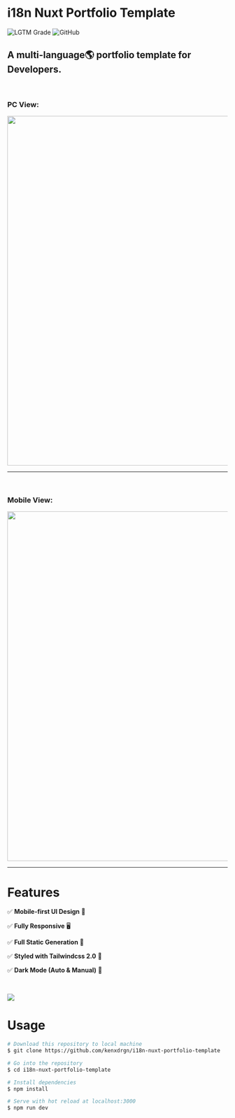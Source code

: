 # i18n Nuxt Portfolio Template

![LGTM Grade](https://img.shields.io/lgtm/grade/javascript/github/kenxdrgn/i18n-nuxt-portfolio-template?logo=lgtm&logoWidth=18) ![GitHub](https://img.shields.io/github/license/kenxdrgn/i18n-nuxt-portfolio-template?color=brightgreen)

## A multi-language🌎 portfolio template for Developers.

<br>

### PC View:

<img src="readme_file/i18n-nuxt.gif" width="800px" />

---

<br>

### Mobile View:

<img src="readme_file/i18n-nuxt_mobile.gif" height="800px" />

---

# Features

✅  **Mobile-first UI Design** 📱

✅  **Fully Responsive** 🖥

✅  **Full Static Generation** 🚀

✅  **Styled with Tailwindcss 2.0** 🎨

✅  **Dark Mode (Auto & Manual)** 🌚

<br>

[![](https://img.shields.io/badge/-Demo%20🚀-informational?style=for-the-badge)](https://i18n-nuxt-portfolio-template.web.app/)



# Usage

```bash
# Download this repository to local machine
$ git clone https://github.com/kenxdrgn/i18n-nuxt-portfolio-template

# Go into the repository
$ cd i18n-nuxt-portfolio-template

# Install dependencies
$ npm install

# Serve with hot reload at localhost:3000
$ npm run dev
```

